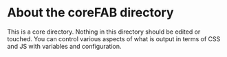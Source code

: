 # About the coreFAB directory

This is a core directory. Nothing in this directory should be edited or touched. You can control various aspects of what is output in terms of CSS and JS with variables and configuration.
